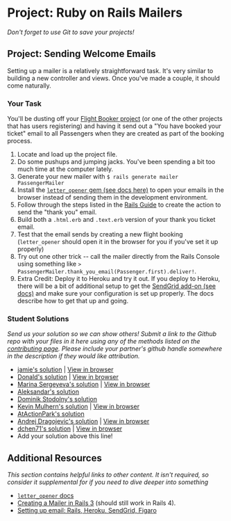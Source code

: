 # Project: Ruby on Rails Mailers
<!-- *Estimated Time: 1-2 hrs* -->

*Don't forget to use Git to save your projects!*

## Project: Sending Welcome Emails

Setting up a mailer is a relatively straightforward task. It's very similar to building a new controller and views.  Once you've made a couple, it should come naturally.

### Your Task

You'll be dusting off your [Flight Booker project](/ruby-on-rails/building-advanced-forms) (or one of the other projects that has users registering) and having it send out a "You have booked your ticket" email to all Passengers when they are created as part of the booking process.

1. Locate and load up the project file.  
2. Do some pushups and jumping jacks.  You've been spending a bit too much time at the computer lately.
2. Generate your new mailer with `$ rails generate mailer PassengerMailer`
3. Install the [`letter_opener` gem (see docs here)](https://github.com/ryanb/letter_opener) to open your emails in the browser instead of sending them in the development environment.
3. Follow through the steps listed in the [Rails Guide](http://guides.rubyonrails.org/action_mailer_basics.html) to create the action to send the "thank you" email.
4. Build both a `.html.erb` and `.text.erb` version of your thank you ticket email.
5. Test that the email sends by creating a new flight booking (`letter_opener` should open it in the browser for you if you've set it up properly)
6. Try out one other trick -- call the mailer directly from the Rails Console using something like `> PassengerMailer.thank_you_email(Passenger.first).deliver!`.
7. Extra Credit: Deploy it to Heroku and try it out.  If you deploy to Heroku, there will be a bit of additional setup to get the [SendGrid add-on (see docs)](https://devcenter.heroku.com/articles/sendgrid) and make sure your configuration is set up properly.  The docs describe how to get that up and going.

### Student Solutions

*Send us your solution so we can show others! Submit a link to the Github repo with your files in it here using any of the methods listed on the [contributing page](http://github.com/TheOdinProject/curriculum/blob/master/contributing.md).  Please include your partner's github handle somewhere in the description if they would like attribution.*

* [jamie's solution](https://github.com/Jberczel/Flight_Booker) | [View in browser](http://flight-booker.herokuapp.com/)
* [Donald's solution](https://github.com/donaldali/odin-flight-booker) | [View in browser](http://dna-flight-booker.herokuapp.com/)
* [Marina Sergeyeva's solution](https://github.com/imousterian/FlightBooker) | [View in browser](https://one-way-ticket.herokuapp.com/)
* [Aleksandar's solution](https://github.com/Rodic/private-events)
* [Dominik Stodolny's solution](https://github.com/dstodolny/odin-flight-booker)
* [Kevin Mulhern's solution](https://github.com/KevinMulhern/flight_booker) | [View in browser](https://odin-booker.herokuapp.com/)
* [AtActionPark's solution](https://github.com/AtActionPark/odin_flight_booker) 
* [Andrej Dragojevic's solution](https://github.com/antrix1/flight-booker) | [View in browser](https://blooming-mountain-4761.herokuapp.com/)
* [dchen71's solution](https://github.com/dchen71/odin-flight-booker) | [View in browser](http://true-syrup-4655.herokuapp.com/)
* Add your solution above this line!

## Additional Resources

*This section contains helpful links to other content. It isn't required, so consider it supplemental for if you need to dive deeper into something*


* [`letter_opener` docs](https://github.com/ryanb/letter_opener)
* [Creating a Mailer in Rails 3](http://railscasts.com/episodes/206-action-mailer-in-rails-3) (should still work in Rails 4).
* [Setting up email: Rails, Heroku, SendGrid, Figaro](http://howilearnedrails.wordpress.com/2014/02/25/setting-up-email-in-a-rails-4-app-with-action-mailer-in-development-and-sendgrid-in-production-using-heroku/comment-page-1/#comment-79)

